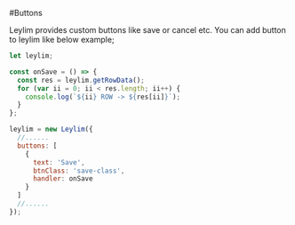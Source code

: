 #Buttons

Leylim provides custom buttons like save or cancel etc.
You can add button to leylim like below example;

```javascript
let leylim;

const onSave = () => {
  const res = leylim.getRowData();
  for (var ii = 0; ii < res.length; ii++) {
    console.log(`${ii} ROW -> ${res[ii]}`);
  }
};

leylim = new Leylim({
  //......
  buttons: [
    {
      text: 'Save',
      btnClass: 'save-class',
      handler: onSave
    }
  ]
  //......
});
```
